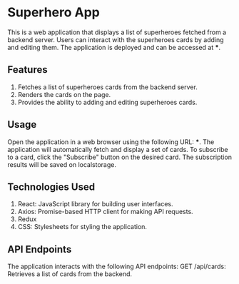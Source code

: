 # Superhero App

This is a web application that displays a list of superheroes fetched from a
backend server. Users can interact with the superheroes cards by adding and
editing them. The application is deployed and can be accessed at ******\*******.

## Features

1. Fetches a list of superheroes cards from the backend server.
2. Renders the cards on the page.
3. Provides the ability to adding and editing superheroes cards.

## Usage

Open the application in a web browser using the following URL: ******\*******.
The application will automatically fetch and display a set of cards. To
subscribe to a card, click the "Subscribe" button on the desired card. The
subscription results will be saved on localstorage.

## Technologies Used

1. React: JavaScript library for building user interfaces.
2. Axios: Promise-based HTTP client for making API requests.
3. Redux
4. CSS: Stylesheets for styling the application.

## API Endpoints

The application interacts with the following API endpoints: GET /api/cards:
Retrieves a list of cards from the backend.
